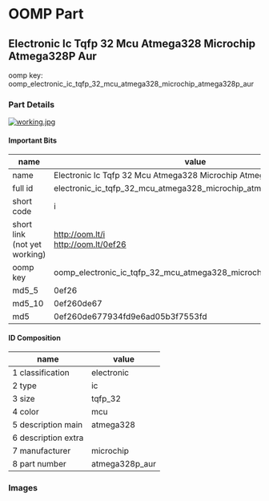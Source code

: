 # OOMP Part  
## Electronic Ic Tqfp 32 Mcu Atmega328 Microchip Atmega328P Aur  
  
oomp key: oomp_electronic_ic_tqfp_32_mcu_atmega328_microchip_atmega328p_aur  
  
### Part Details  
  
[![working.jpg](working_600.jpg)](working.jpg)  
  
#### Important Bits  
| name | value | 
| --- | --- | 
| name | Electronic Ic Tqfp 32 Mcu Atmega328 Microchip Atmega328P Aur | 
| full id | electronic_ic_tqfp_32_mcu_atmega328_microchip_atmega328p_aur | 
| short code | i | 
| short link<br>(not yet working) | http://oom.lt/i<br>http://oom.lt/0ef26 | 
| oomp key | oomp_electronic_ic_tqfp_32_mcu_atmega328_microchip_atmega328p_aur | 
| md5_5 | 0ef26 | 
| md5_10 | 0ef260de67 | 
| md5 | 0ef260de677934fd9e6ad05b3f7553fd | 
#### ID Composition  
| name | value | 
| --- | --- | 
| 1 classification | electronic | 
| 2 type | ic | 
| 3 size | tqfp_32 | 
| 4 color | mcu | 
| 5 description main | atmega328 | 
| 6 description extra |  | 
| 7 manufacturer | microchip | 
| 8 part number | atmega328p_aur | 
### Images  
